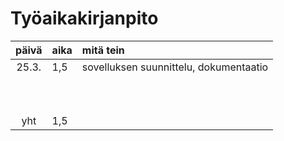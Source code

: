 # Työaikakirjanpito

| päivä | aika | mitä tein  |
| :----:|:-----| :-----|
| 25.3. | 1,5    | sovelluksen suunnittelu, dokumentaatio |
|  |     |  |
|  |     |  |
|       |     |  |
|       |     |  |
| |     |  |
|       |     |  |
|   |     | |
|   |     | |
|       |     | |
|   |     |  |
| yht   | 1,5  | | 
